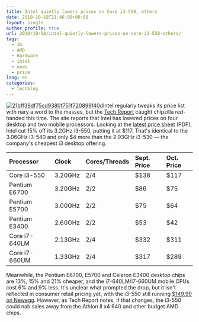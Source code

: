 ```yaml
---
title: Intel quietly lowers prices on Core i3-550, others
date: 2010-10-18T21:46:00+00:00
layout: single
author_profile: true
url: 2010/10/18/intel-quietly-lowers-prices-on-core-i3-550-others/
tags:
  - 3G
  - AMD
  - Hardware
  - intel
  - news
  - price
lang: en
categories: 
  - techblog
---
```

[![21bff39df75cd9380f751f720899f40d](http://lh6.ggpht.com/_vaUVXcmC3OI/TLy5RbhQCnI/AAAAAAAACtc/iRbxI9P-Zek/21bff39df75cd9380f751f720899f40d_thumb%5B1%5D.jpg?imgmax=800 "21bff39df75cd9380f751f720899f40d")](http://lh3.ggpht.com/_vaUVXcmC3OI/TLy5PhmYCBI/AAAAAAAACtY/1lse1aQsfSQ/s1600-h/21bff39df75cd9380f751f720899f40d%5B3%5D.jpg)Intel regularly tweaks its price list with nary a word to the masses, but the [Tech Report](http://techreport.com/discussions.x/19828) caught chipzilla red-handed this time. The site reports that Intel has lowered prices on four desktop and two mobile processors. Looking at the [latest price sheet](http://www.intc.com/common/download/download.cfm?companyid=INTC&fileid=409912&filekey=9D4C4F36-2486-4B8B-86D1-09722295EC2C&filename=Oct_17_1ku_Price.xls.pdf) (PDF), Intel cut 15% off its 3.2GHz i3-550, putting it at $117. That's identical to the 3.06GHz i3-540 and only $4 more than the 2.93GHz i3-530 — the company's cheapest i3 desktop offering.</p> 

|      Processor|Clock|Cores/Threads|Sept. Price|Oct. Price|
|:----|:----|:----|:----|:----|
|      Core i3-550|3.20GHz|2/4|$138|$117|
|      Pentium E6700|3.20GHz|2/2|$86|$75|
|      Pentium E5700|3.00GHz|2/2|$75|$64|
|      Pentium E3400|2.60GHz|2/2|$53|$42|
|      Core i7-640LM|2.13GHz|2/4|$332|$311|
|      Core i7-660UM|1.33GHz|2/4|$317|$289|


Meanwhile, the Pentium E6700, E5700 and Celeron E3400 desktop chips are 13%, 15% and 21% cheaper, and the i7-640LM/i7-660UM mobile CPUs cost 6% and 9% less. It's unclear what prompted the drop, but it isn't reflected in consumer retail pricing yet, with the i3-550 still running [$149.99 on Newegg](http://www.newegg.com/Product/Product.aspx?Item=N82E16819115065). However, as Tech Report notes, if that changes, the i3-550 could nab sales away from the Athlon II x4 640 and other budget AMD chips.